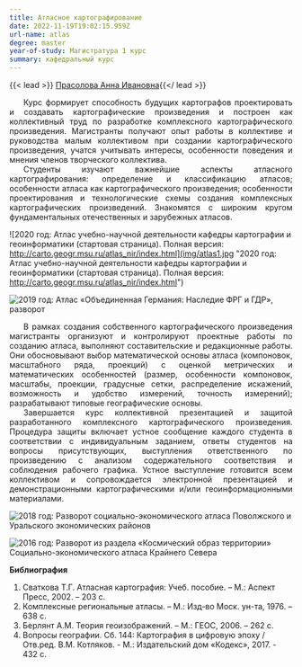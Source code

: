 ```yaml
---
title: Атласное картографирование
date: 2022-11-19T19:02:15.959Z
url-name: atlas
degree: master
year-of-study: Магистратура 1 курс
summary: кафедральный курс
---
```

{{< lead >}} [Прасолова Анна Ивановна](https://istina.msu.ru/profile/Prasolova_geogr/){{</ lead >}}

<div style="text-align: justify; text-indent: 25px;">
Курс формирует способность будущих картографов проектировать и создавать картографические произведения и построен как коллективный труд по разработке комплексного картографического произведения. Магистранты получают опыт работы в коллективе и руководства малым коллективом при создании картографического произведения, учатся учитывать интересы, особенности поведения и мнения членов творческого коллектива.</div>
<div style="text-align: justify; text-indent: 25px;">
Студенты изучают важнейшие аспекты атласного картографирования: определение и классификацию атласов; особенности атласа как картографического произведения; особенности проектирования и технологические схемы создания комплексных картографических произведений. Знакомятся с широким кругом фундаментальных отечественных и зарубежных атласов.</div>

![2020 год: Атлас учебно-научной деятельности кафедры картографии и геоинформатики (стартовая страница). Полная версия: http://carto.geogr.msu.ru/atlas_nir/index.html](img/atlas1.jpg "2020 год: Атлас учебно-научной деятельности кафедры картографии и геоинформатики (стартовая страница). Полная версия: http://carto.geogr.msu.ru/atlas_nir/index.html")

![2019 год: Атлас «Объединенная Германия: Наследие ФРГ и ГДР», разворот](img/atlas2.jpg "2019 год: Атлас «Объединенная Германия: Наследие ФРГ и ГДР», разворот")


<div style="text-align: justify; text-indent: 25px;">
В рамках создания собственного картографического произведения магистранты организуют и контролируют проектные работы по созданию атласа, выполняют составительские и редакционные работы. Они обосновывают выбор математической основы атласа (компоновок, масштабного ряда, проекций) с оценкой метрических и математических особенностей (размер, особенности компоновок, масштабы, проекции, градусные сетки, распределение искажений, возможность и удобство измерений, точность измерений); разрабатывают типовые географические основы.</div>
<div style="text-align: justify; text-indent: 25px;">
Завершается курс коллективной презентацией и защитой разработанного комплексного картографического произведения. Процедура защиты включает устное сообщение каждого студента в соответствии с индивидуальным заданием, ответы студентов на вопросы присутствующих, выступления ответственного по произведению с анализом содержательного соответствия и соблюдения рабочего графика. Устное выступление готовится всем коллективом и сопровождается электронной презентацией и демонстрационными картографическими и/или геоинформационными материалами.</div>

![2018 год: Разворот социально-экономического атласа Поволжского и Уральского экономических районов](img/atlas3.jpg "2018 год: Разворот социально-экономического атласа Поволжского и Уральского экономических районов")

![2016 год: Разворот из раздела «Космический образ территории» Социально-экономического атласа Крайнего Севера](img/atlas4.jpg "2016 год: Разворот из раздела «Космический образ территории» Социально-экономического атласа Крайнего Севера")

**Библиография**

1. Сваткова Т.Г. Атласная картография: Учеб. пособие. – М.: Аспект Пресс, 2002. – 203 с. 
2. Комплексные региональные атласы. – М.: Изд-во Моск. ун-та, 1976. – 638 с. 
3. Берлянт А.М. Теория геоизображений. – М.: ГЕОС, 2006. – 262 с.
4. Вопросы географии. Сб. 144: Картография в цифровую эпоху / Отв.ред. В.М. Котляков. - М.: Издательский дом «Кодекс», 2017. - 432 с.